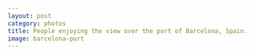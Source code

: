 ```yaml
---
layout: post
category: photos
title: People enjoying the view over the port of Barcelona, Spain. 
image: barcelona-port
---
```


